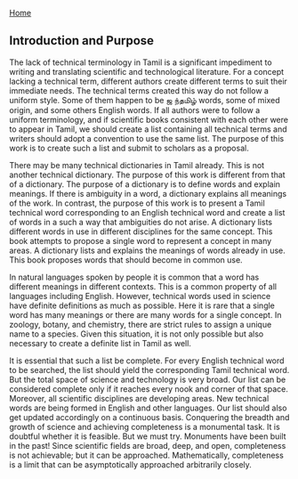 ---
---
[Home](index.html)
## Introduction and Purpose

The lack of technical terminology in Tamil is a significant impediment to writing and translating 
scientific and technological literature. For a concept lacking a technical term, different authors
create different terms to suit their immediate needs. The technical terms created this way do not
follow a uniform style. Some of them happen to be ஜ ந்தமிழ் words, some of mixed origin, and
some others English words. If all authors were to follow a uniform terminology, and if scientific
books consistent with each other were to appear in Tamil, we should create a list containing all
technical terms and writers should adopt a convention to use the same list. The purpose of this
work is to create such a list and submit to scholars as a proposal.

There may be many technical dictionaries in Tamil already. This is not another technical
dictionary. The purpose of this work is different from that of a dictionary. The purpose of a
dictionary is to define words and explain meanings. If there is ambiguity in a word, a dictionary
explains all meanings of the work. In contrast, the purpose of this work is to present a Tamil
technical word corresponding to an English technical word and create a list of words in a such
a way that ambiguities do not arise. A dictionary lists different words in use in different
disciplines for the same concept. This book attempts to propose a single word to represent a
concept in many areas. A dictionary lists and explains the meanings of words already in use.
This book proposes words that should become in common use.

In natural languages spoken by people it is common that a word has different meanings in
different contexts. This is a common property of all languages including English. However,
technical words used in science have definite definitions as much as possible. Here it is rare that
a single word has many meanings or there are many words for a single concept. In zoology,
botany, and chemistry, there are strict rules to assign a unique name to a species. Given this
situation, it is not only possible but also necessary to create a definite list in Tamil as well.

It is essential that such a list be complete. For every English technical word to be searched, the
list should yield the corresponding Tamil technical word. But the total space of science and
technology is very broad. Our list can be considered complete only if it reaches every nook and
corner of that space. Moreover, all scientific disciplines are developing areas. New technical
words are being formed in English and other languages. Our list should also get updated
accordingly on a continuous basis. Conquering the breadth and growth of science and achieving
completeness is a monumental task. It is doubtful whether it is feasible. But we must try.
Monuments have been built in the past! Since scientific fields are broad, deep, and open,
completeness is not achievable; but it can be approached. Mathematically, completeness is a
limit that can be asymptotically approached arbitrarily closely.
